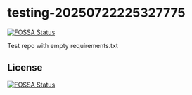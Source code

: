 # testing-20250722225327775
[![FOSSA Status](https://app.fossa.com/api/projects/git%2Bgithub.com%2Fkirogum%2Ftesting-20250722225327775.svg?type=shield)](https://app.fossa.com/projects/git%2Bgithub.com%2Fkirogum%2Ftesting-20250722225327775?ref=badge_shield)

Test repo with empty requirements.txt


## License
[![FOSSA Status](https://app.fossa.com/api/projects/git%2Bgithub.com%2Fkirogum%2Ftesting-20250722225327775.svg?type=large)](https://app.fossa.com/projects/git%2Bgithub.com%2Fkirogum%2Ftesting-20250722225327775?ref=badge_large)